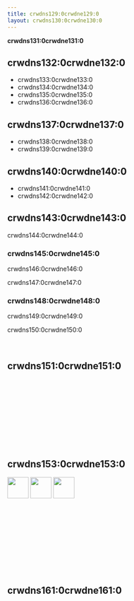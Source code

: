 ```yaml
---
title: crwdns129:0crwdne129:0
layout: crwdns130:0crwdne130:0
---
```

**crwdns131:0crwdne131:0**

## crwdns132:0crwdne132:0

* crwdns133:0crwdne133:0
* crwdns134:0crwdne134:0
* crwdns135:0crwdne135:0
* crwdns136:0crwdne136:0

## crwdns137:0crwdne137:0

* crwdns138:0crwdne138:0
* crwdns139:0crwdne139:0

## crwdns140:0crwdne140:0

* crwdns141:0crwdne141:0
* crwdns142:0crwdne142:0

## crwdns143:0crwdne143:0

crwdns144:0crwdne144:0

### crwdns145:0crwdne145:0

crwdns146:0crwdne146:0

crwdns147:0crwdne147:0

### crwdns148:0crwdne148:0

crwdns149:0crwdne149:0

crwdns150:0crwdne150:0

<br />

## crwdns151:0crwdne151:0

<object type="image/svg+xml" data="crwdns152:0crwdne152:0"></object>

## crwdns153:0crwdne153:0

<div class="backers-list">
  
<a href="crwdns154:0crwdne154:0"><img style="width: 48px" src="crwdns155:0crwdne155:0"></img></a>
<a href="crwdns156:0crwdne156:0"><img style="width: 48px" src="crwdns157:0crwdne157:0"></img></a>
<a href="crwdns158:0crwdne158:0"><img style="width: 48px" src="crwdns159:0crwdne159:0"></img></a>
</div>

<object type="image/svg+xml" data="crwdns160:0crwdne160:0"></object>

## crwdns161:0crwdne161:0

<object type="image/svg+xml" data="crwdns162:0crwdne162:0"></object>
